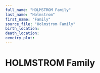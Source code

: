 ```yaml
---
full_name: "HOLMSTROM Family"
last_name: "Holmstrom"
first_name: "Family"
source_file: "Holmstrom Family"
birth_location:
death_location:
cemetry_plot: 
---
```

# HOLMSTROM Family

